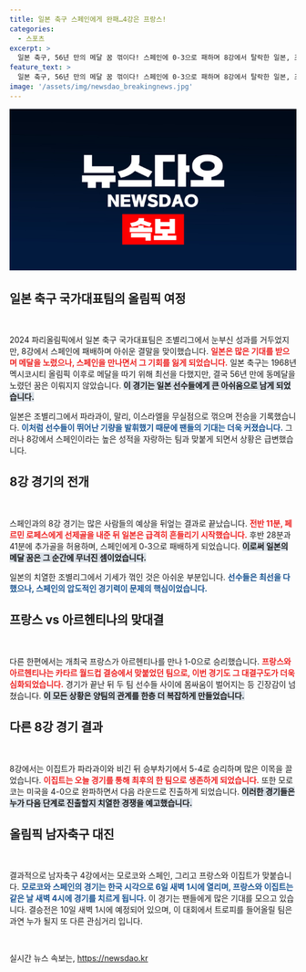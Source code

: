 ```yaml
---
title: 일본 축구 스페인에게 완패…4강은 프랑스!
categories:
  - 스포츠
excerpt: >
  일본 축구, 56년 만의 메달 꿈 꺾이다! 스페인에 0-3으로 패하며 8강에서 탈락한 일본, 조별리그에서 휘몰아친 기세와는 너무나 다르게 무너진 이유는? 파리올림픽의 충격적 결과를 확인하세요!
feature_text: >
  일본 축구, 56년 만의 메달 꿈 꺾이다! 스페인에 0-3으로 패하며 8강에서 탈락한 일본, 조별리그에서 휘몰아친 기세와는 너무나 다르게 무너진 이유는? 파리올림픽의 충격적 결과를 확인하세요!
image: '/assets/img/newsdao_breakingnews.jpg'
---
```


<p><img src="/assets/img/newsdao_breakingnews.jpg" alt="flaretime 속보" /></p>

<h2 data-ke-size="size26">일본 축구 국가대표팀의 올림픽 여정</h2>

<p data-ke-size="size16">&nbsp;</p>

<p>2024 파리올림픽에서 일본 축구 국가대표팀은 조별리그에서 눈부신 성과를 거두었지만, 8강에서 스페인에 패배하며 아쉬운 결말을 맞이했습니다. <b><span style="color: #ee2323;">일본은 많은 기대를 받으며 메달을 노렸으나, 스페인을 만나면서 그 기회를 잃게 되었습니다.</span></b> 일본 축구는 1968년 멕시코시티 올림픽 이후로 메달을 따기 위해 최선을 다했지만, 결국 56년 만에 동메달을 노렸던 꿈은 이뤄지지 않았습니다. <b><span style="background-color: #21538527;">이 경기는 일본 선수들에게 큰 아쉬움으로 남게 되었습니다.</span></b> </p>

<p>일본은 조별리그에서 파라과이, 말리, 이스라엘을 무실점으로 꺾으며 전승을 기록했습니다. <b><span style="color: #1a5490;">이처럼 선수들이 뛰어난 기량을 발휘했기 때문에 팬들의 기대는 더욱 커졌습니다.</span></b> 그러나 8강에서 스페인이라는 높은 성적을 자랑하는 팀과 맞붙게 되면서 상황은 급변했습니다.</p>

<h2 data-ke-size="size26">8강 경기의 전개</h2>

<p data-ke-size="size16">&nbsp;</p>

<p>스페인과의 8강 경기는 많은 사람들의 예상을 뒤엎는 결과로 끝났습니다. <b><span style="color: #ee2323;">전반 11분, 페르민 로페스에게 선제골을 내준 뒤 일본은 급격히 흔들리기 시작했습니다.</span></b> 후반 28분과 41분에 추가골을 허용하며, 스페인에게 0-3으로 패배하게 되었습니다. <b><span style="background-color: #21538527;">이로써 일본의 메달 꿈은 그 순간에 무너진 셈이었습니다.</span></b> </p>

<p>일본의 치열한 조별리그에서 기세가 꺾인 것은 아쉬운 부분입니다. <b><span style="color: #1a5490;">선수들은 최선을 다했으나, 스페인의 압도적인 경기력이 문제의 핵심이었습니다.</span></b></p>

<h2 data-ke-size="size26">프랑스 vs 아르헨티나의 맞대결</h2>

<p data-ke-size="size16">&nbsp;</p>

<p>다른 한편에서는 개최국 프랑스가 아르헨티나를 만나 1-0으로 승리했습니다. <b><span style="color: #ee2323;">프랑스와 아르헨티나는 카타르 월드컵 결승에서 맞붙었던 팀으로, 이번 경기도 그 대결구도가 더욱 심화되었습니다.</span></b> 경기가 끝난 뒤 두 팀 선수들 사이에 몸싸움이 벌어지는 등 긴장감이 넘쳤습니다. <b><span style="background-color: #21538527;">이 모든 상황은 양팀의 관계를 한층 더 복잡하게 만들었습니다.</span></b> </p>

<h2 data-ke-size="size26">다른 8강 경기 결과</h2>

<p data-ke-size="size16">&nbsp;</p>

<p>8강에서는 이집트가 파라과이와 비긴 뒤 승부차기에서 5-4로 승리하며 많은 이목을 끌었습니다. <b><span style="color: #ee2323;">이집트는 오늘 경기를 통해 최후의 한 팀으로 생존하게 되었습니다.</span></b> 또한 모로코는 미국을 4-0으로 완파하면서 다음 라운드로 진출하게 되었습니다. <b><span style="background-color: #21538527;">이러한 경기들은 누가 다음 단계로 진출할지 치열한 경쟁을 예고했습니다.</span></b></p>

<h2 data-ke-size="size26">올림픽 남자축구 대진</h2>

<p data-ke-size="size16">&nbsp;</p>

<p>결과적으로 남자축구 4강에서는 모로코와 스페인, 그리고 프랑스와 이집트가 맞붙습니다. <b><span style="color: #1a5490;">모로코와 스페인의 경기는 한국 시각으로 6일 새벽 1시에 열리며, 프랑스와 이집트는 같은 날 새벽 4시에 경기를 치르게 됩니다.</span></b> 이 경기는 팬들에게 많은 기대를 모으고 있습니다. 결승전은 10일 새벽 1시에 예정되어 있으며, 이 대회에서 트로피를 들어올릴 팀은 과연 누가 될지 또 다른 관심거리 입니다.</p>

<p data-ke-size="size16">&nbsp;</p>
실시간 뉴스 속보는, <a href="https://newsdao.kr" rel="dofollow">https://newsdao.kr</a>


